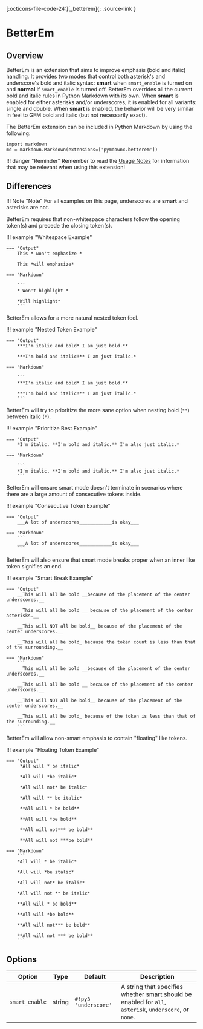 [:octicons-file-code-24:][_betterem]{: .source-link }

# BetterEm

## Overview

BetterEm is an extension that aims to improve emphasis (bold and italic) handling.  It provides two modes that control
both asterisk's and underscore's bold and italic syntax: **smart** when `smart_enable` is turned on and **normal** if
`smart_enable` is turned off.  BetterEm overrides all the current bold and italic rules in Python Markdown with its own.
When **smart** is enabled for either asterisks and/or underscores, it is enabled for all variants: single and double.
When **smart** is enabled, the behavior will be very similar in feel to GFM bold and italic (but not necessarily exact).

The BetterEm extension can be included in Python Markdown by using the following:

```py3
import markdown
md = markdown.Markdown(extensions=['pymdownx.betterem'])
```

!!! danger "Reminder"
    Remember to read the [Usage Notes](../usage_notes.md) for information that may be relevant when using this
    extension!

## Differences

!!! Note "Note"
    For all examples on this page, underscores are __smart__ and asterisks are not.

BetterEm requires that non-whitespace characters follow the opening token(s) and precede the closing token(s).

!!! example "Whitespace Example"

    === "Output"
        This * won't emphasize *

        This *will emphasize*

    === "Markdown"

        ```
        * Won't highlight *

        *Will highlight*
        ```

BetterEm allows for a more natural nested token feel.

!!! example "Nested Token Example"

    === "Output"
        ***I'm italic and bold* I am just bold.**

        ***I'm bold and italic!** I am just italic.*

    === "Markdown"

        ```
        ***I'm italic and bold* I am just bold.**

        ***I'm bold and italic!** I am just italic.*
        ```

BetterEm will try to prioritize the more sane option when nesting bold (`**`) between italic (`*`).

!!! example "Prioritize Best Example"

    === "Output"
        *I'm italic. **I'm bold and italic.** I'm also just italic.*

    === "Markdown"

        ```
        *I'm italic. **I'm bold and italic.** I'm also just italic.*
        ```

BetterEm will ensure smart mode doesn't terminate in scenarios where there are a large amount of consecutive tokens
inside.

!!! example "Consecutive Token Example"

    === "Output"
        ___A lot of underscores____________is okay___

    === "Markdown"
        ```
        ___A lot of underscores____________is okay___
        ```

BetterEm will also ensure that smart mode breaks proper when an inner like token signifies an end.

!!! example "Smart Break Example"

    === "Output"
        __This will all be bold __because of the placement of the center underscores.__

        __This will all be bold __ because of the placement of the center asterisks.__

        __This will NOT all be bold__ because of the placement of the center underscores.__

        __This will all be bold_ because the token count is less than that of the surrounding.__

    === "Markdown"
        ```
        __This will all be bold __because of the placement of the center underscores.__

        __This will all be bold __ because of the placement of the center underscores.__

        __This will NOT all be bold__ because of the placement of the center underscores.__

        __This will all be bold_ because of the token is less than that of the surrounding.__
        ```


BetterEm will allow non-smart emphasis to contain "floating" like tokens.

!!! example "Floating Token Example"

    === "Output"
         *All will * be italic*

         *All will *be italic*

         *All will not* be italic*

         *All will ** be italic*

         **All will * be bold**

         **All will *be bold**

         **All will not*** be bold**

         **All will not ***be bold**

    === "Markdown"
        ```
        *All will * be italic*

        *All will *be italic*

        *All will not* be italic*

        *All will not ** be italic*

        **All will * be bold**

        **All will *be bold**

        **All will not*** be bold**

        **All will not *** be bold**
        ```

## Options

Option         | Type   | Default             | Description
-------------- | ------ | ------------------- | -----------
`smart_enable` | string | `#!py3 'underscore'` | A string that specifies whether smart should be enabled for `all`, `asterisk`, `underscore`, or `none`.
